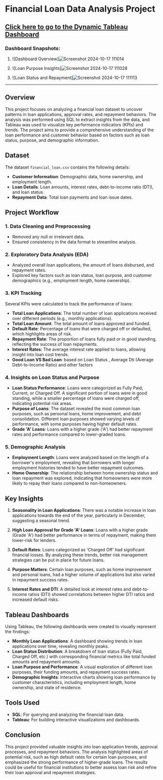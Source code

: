 # Financial Loan Data Analysis Project

## [Click here to go to the Dynamic Tableau Dashboard](https://public.tableau.com/views/BankLoansProject/OVERVIEW?:language=en-US&:sid=&:redirect=auth&:display_count=n&:origin=viz_share_link) 


### Dashboard Snapshots:
1. ![Dashboard Overview]![Screenshot 2024-10-17 111014](https://github.com/user-attachments/assets/c5cf3a0e-17f5-4aff-bf13-139b42effb2a)

2. ![Loan Purpose Insights]![Screenshot 2024-10-17 111028](https://github.com/user-attachments/assets/3fbe3938-52f9-4de1-8f88-9421706e0b88)

3. ![Loan Status and Repayment]![Screenshot 2024-10-17 111113](https://github.com/user-attachments/assets/9263f672-11ab-48bb-b9da-df4915c091bc)


---

## Overview

This project focuses on analyzing a financial loan dataset to uncover patterns in loan applications, approval rates, and repayment behaviors. The analysis was performed using SQL to extract insights from the data, and Tableau was used to visualize key performance indicators (KPIs) and trends. The project aims to provide a comprehensive understanding of the loan performance and customer behavior based on factors such as loan status, purpose, and demographic information.

## Dataset

The dataset `financial_loan.csv` contains the following details:
- **Customer Information**: Demographic data, home ownership, and employment length.
- **Loan Details**: Loan amounts, interest rates, debt-to-income ratio (DTI), and loan status.
- **Repayment Data**: Total loan payments and loan issue dates.

## Project Workflow

### 1. **Data Cleaning and Preprocessing**
   - Removed any null or irrelevant data.
   - Ensured consistency in the data format to streamline analysis.

### 2. **Exploratory Data Analysis (EDA)**
   - Analyzed overall loan applications, the amount of loans disbursed, and repayment rates.
   - Explored key factors such as loan status, loan purpose, and customer demographics (e.g., employment length, home ownership).

### 3. **KPI Tracking**
   Several KPIs were calculated to track the performance of loans:
   
   - **Total Loan Applications**: The total number of loan applications received over different periods (e.g., monthly applications).
   - **Total Loan Amount**: The total amount of loans approved and funded.
   - **Default Rate**: Percentage of loans that were charged off or defaulted, which highlights areas of risk.
   - **Repayment Rate**: The proportion of loans fully paid or in good standing, reflecting the success of loan repayments.
   - **Interest Rates**: The average interest rate applied to loans, allowing insight into loan cost trends.
   - **Good Loan VS Bad Loan**: based on Loan Status , Average Dti (Average Debt-to-Income Ratio) and other factors

### 4. **Insights on Loan Status and Purpose**
   - **Loan Status Performance**: Loans were categorized as Fully Paid, Current, or Charged Off. A significant portion of loans were in good standing, while a smaller percentage of loans were charged off, indicating potential risk areas.
   - **Purpose of Loans**: The dataset revealed the most common loan purposes, such as personal loans, home improvement, and debt consolidation. Different loan purposes showed varying levels of performance, with some purposes having higher default rates.
   - **Grade 'A' Loans**: Loans with a higher grade ('A') had better repayment rates and performance compared to lower-graded loans.

### 5. **Demographic Analysis**
   - **Employment Length**: Loans were analyzed based on the length of a borrower's employment, revealing that borrowers with longer employment histories tended to have better repayment outcomes.
   - **Home Ownership**: The relationship between home ownership status and loan repayment was explored, indicating that homeowners were more likely to repay their loans compared to non-homeowners.

## Key Insights

1. **Seasonality in Loan Applications**: There was a notable increase in loan applications towards the end of the year, particularly in December, suggesting a seasonal trend.
   
2. **High Loan Approval for Grade 'A' Loans**: Loans with a higher grade (Grade 'A') had better performance in terms of repayment, making them lower-risk for lenders.
   
3. **Default Rates**: Loans categorized as 'Charged Off' had significant financial losses. By analyzing these trends, better risk management strategies can be put in place for future loans.
   
4. **Purpose Matters**: Certain loan purposes, such as home improvement and personal loans, had a higher volume of applications but also varied in repayment success rates.

5. **Interest Rates and DTI**: A detailed look at interest rates and debt-to-income ratios (DTI) showed correlations between higher DTI ratios and increased default risks.

## Tableau Dashboards

Using Tableau, the following dashboards were created to visually represent the findings:

- **Monthly Loan Applications**: A dashboard showing trends in loan applications over time, revealing monthly peaks.
- **Loan Status Distribution**: A breakdown of loan status (Fully Paid, Charged Off, etc.) with corresponding financial metrics like total funded amounts and repayment amounts.
- **Loan Purpose and Performance**: A visual exploration of different loan purposes, their funding amounts, and repayment success rates.
- **Demographic Insights**: Interactive charts showing loan performance by customer characteristics, including employment length, home ownership, and state of residence.

## Tools Used

- **SQL**: For querying and analyzing the financial loan data.
- **Tableau**: For building interactive visualizations and dashboards.

## Conclusion

This project provided valuable insights into loan application trends, approval processes, and repayment behaviors. The analysis highlighted areas of potential risk, such as high default rates for certain loan purposes, and emphasized the strong performance of higher-grade loans. The results could be useful for financial institutions to better assess loan risk and refine their loan approval and repayment strategies.
